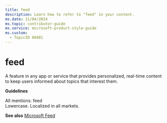 ```yaml
---
title: feed
description: Learn how to refer to "feed" in your content.
ms.date: 11/04/2024
ms.topic: contributor-guide
ms.service: microsoft-product-style-guide
ms.custom:
  - TopicID 60481
---
```



# feed

A feature in any app or service that provides personalized, real-time content to keep users informed about topics that interest them.  

**Guidelines**

All mentions: feed  
Lowercase. Localized in all markets.

**See also** [Microsoft Feed](~\a_z_names_terms\m\microsoft-feed.md)

  
